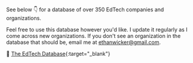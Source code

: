 See below 👇 for a database of over 350 EdTech companies and organizations.  

Feel free to use this database however you'd like.  I update it regularly as I come across new organizations.  If you don't see an organization in the database that should be, email me at ethanwicker@gmail.com.

📖 [The EdTech Database](https://ethanwicker.notion.site/2c864d32125d470ca863a341b0b70d08?v=c9e3dad046d44ef69479e1bb3dc10adc&pvs=4){:target="_blank"}
